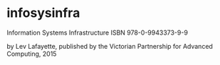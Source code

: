 # infosysinfra
Information Systems Infrastructure ISBN 978-0-9943373-9-9

by Lev Lafayette, published by the Victorian Partnership for Advanced Computing, 2015
